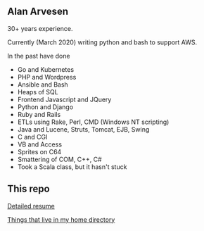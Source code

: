 ## Alan Arvesen

30+ years experience.

Currently (March 2020) writing python and bash to support AWS.

In the past have done

- Go and Kubernetes
- PHP and Wordpress
- Ansible and Bash
- Heaps of SQL
- Frontend Javascript and JQuery
- Python and Django
- Ruby and Rails
- ETLs using Rake, Perl, CMD (Windows NT scripting)
- Java and Lucene, Struts, Tomcat, EJB, Swing
- C and CGI
- VB and Access
- Sprites on C64
- Smattering of COM, C++, C#
- Took a Scala class, but it hasn't stuck

## This repo

[Detailed resume](RESUME.md)

[Things that live in my home directory](home)
